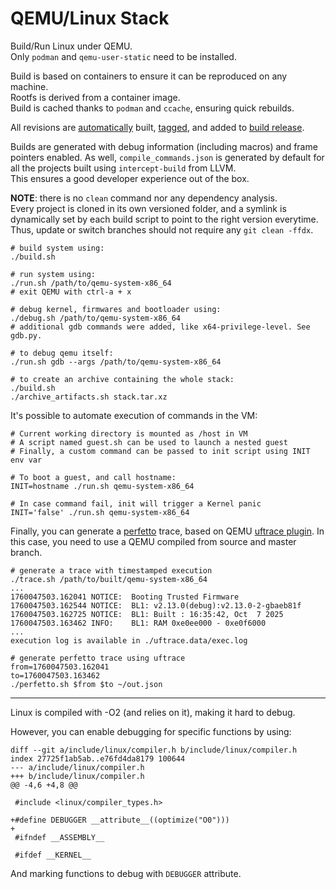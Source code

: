 QEMU/Linux Stack
================

Build/Run Linux under QEMU.\
Only ``podman`` and ``qemu-user-static`` need to be installed.

Build is based on containers to ensure it can be reproduced on any machine.\
Rootfs is derived from a container image.\
Build is cached thanks to ``podman`` and ``ccache``, ensuring quick rebuilds.

All revisions are
[automatically](https://github.com/pbo-linaro/qemu-linux-stack/blob/master/.github/workflows/build.yml)
built, [tagged](https://github.com/pbo-linaro/qemu-linux-stack/tags),
and added to [build release](https://github.com/pbo-linaro/qemu-linux-stack/releases/tag/build).

Builds are generated with debug information (including macros) and frame
pointers enabled. As well, ``compile_commands.json`` is generated by default for
all the projects built using ``intercept-build`` from LLVM.\
This ensures a good developer experience out of the box.

**NOTE**: there is no ``clean`` command nor any dependency analysis.\
Every project is cloned in its own versioned folder, and a symlink is
dynamically set by each build script to point to the right version everytime.
Thus, update or switch branches should not require any ``git clean -ffdx``.

```
# build system using:
./build.sh

# run system using:
./run.sh /path/to/qemu-system-x86_64
# exit QEMU with ctrl-a + x

# debug kernel, firmwares and bootloader using:
./debug.sh /path/to/qemu-system-x86_64
# additional gdb commands were added, like x64-privilege-level. See gdb.py.

# to debug qemu itself:
./run.sh gdb --args /path/to/qemu-system-x86_64

# to create an archive containing the whole stack:
./build.sh
./archive_artifacts.sh stack.tar.xz
```

It's possible to automate execution of commands in the VM:

```
# Current working directory is mounted as /host in VM
# A script named guest.sh can be used to launch a nested guest
# Finally, a custom command can be passed to init script using INIT env var

# To boot a guest, and call hostname:
INIT=hostname ./run.sh qemu-system-x86_64

# In case command fail, init will trigger a Kernel panic
INIT='false' ./run.sh qemu-system-x86_64
```

Finally, you can generate a [perfetto](https://perfetto.dev/) trace, based on
QEMU [uftrace plugin](https://www.qemu.org/docs/master/about/emulation.html#uftrace).
In this case, you need to use a QEMU compiled from source and master branch.

```
# generate a trace with timestamped execution
./trace.sh /path/to/built/qemu-system-x86_64
...
1760047503.162041 NOTICE:  Booting Trusted Firmware
1760047503.162544 NOTICE:  BL1: v2.13.0(debug):v2.13.0-2-gbaeb81f
1760047503.162725 NOTICE:  BL1: Built : 16:35:42, Oct  7 2025
1760047503.163462 INFO:    BL1: RAM 0xe0ee000 - 0xe0f6000
...
execution log is available in ./uftrace.data/exec.log

# generate perfetto trace using uftrace
from=1760047503.162041
to=1760047503.163462
./perfetto.sh $from $to ~/out.json
```

---

Linux is compiled with -O2 (and relies on it), making it hard to debug.

However, you can enable debugging for specific functions by using:

```
diff --git a/include/linux/compiler.h b/include/linux/compiler.h
index 27725f1ab5ab..e76fd4da8179 100644
--- a/include/linux/compiler.h
+++ b/include/linux/compiler.h
@@ -4,6 +4,8 @@

 #include <linux/compiler_types.h>

+#define DEBUGGER __attribute__((optimize("O0")))
+
 #ifndef __ASSEMBLY__

 #ifdef __KERNEL__
```

And marking functions to debug with `DEBUGGER` attribute.
